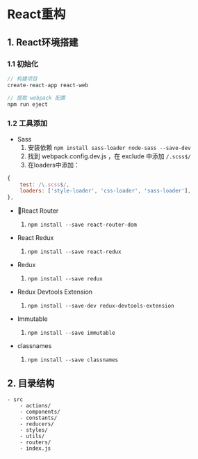 # React重构

## 1. React环境搭建

### 1.1 初始化

```javascript
// 构建项目
create-react-app react-web

// 提取 webpack 配置
npm run eject
```

### 1.2 工具添加

* Sass
	1. 安装依赖 `npm install sass-loader node-sass --save-dev`
	2. 找到 webpack.config.dev.js ，在 exclude 中添加 `/.scss$/`
	3. 在loaders中添加：
```javascript
{
	test: /\.scss$/,
	loaders: ['style-loader', 'css-loader', 'sass-loader'],
},
```

* React Router

    1. `npm install --save react-router-dom`

* React Redux
    1. `npm install --save react-redux`

* Redux
	1. `npm install --save redux`

* Redux Devtools Extension
	1. `npm install --save-dev redux-devtools-extension`

* Immutable
    1. `npm install --save immutable`

* classnames
	1. `npm install --save classnames`


## 2. 目录结构

```
- src
	- actions/
	- components/
	- constants/
	- reducers/
	- styles/
	- utils/
	- routers/
	- index.js
```